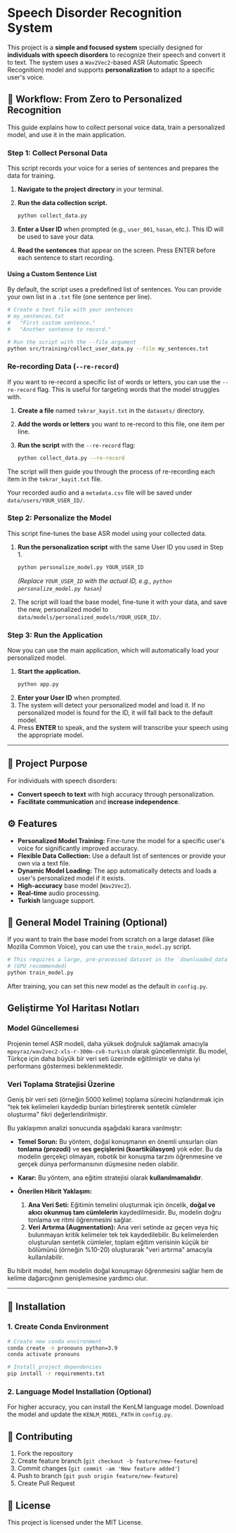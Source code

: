 # Speech Disorder Recognition System

This project is a **simple and focused system** specially designed for **individuals with speech disorders** to recognize their speech and convert it to text. The system uses a `Wav2Vec2`-based ASR (Automatic Speech Recognition) model and supports **personalization** to adapt to a specific user's voice.

## 🚀 Workflow: From Zero to Personalized Recognition

This guide explains how to collect personal voice data, train a personalized model, and use it in the main application.

### Step 1: Collect Personal Data

This script records your voice for a series of sentences and prepares the data for training.

1.  **Navigate to the project directory** in your terminal.
2.  **Run the data collection script.**

    ```bash
    python collect_data.py
    ```
3.  **Enter a User ID** when prompted (e.g., `user_001`, `hasan`, etc.). This ID will be used to save your data.
4.  **Read the sentences** that appear on the screen. Press ENTER before each sentence to start recording.

#### Using a Custom Sentence List

By default, the script uses a predefined list of sentences. You can provide your own list in a `.txt` file (one sentence per line).

```bash
# Create a text file with your sentences
# my_sentences.txt
#   "First custom sentence."
#   "Another sentence to record."

# Run the script with the --file argument
python src/training/collect_user_data.py --file my_sentences.txt
```

### Re-recording Data (`--re-record`)

If you want to re-record a specific list of words or letters, you can use the `--re-record` flag. This is useful for targeting words that the model struggles with.

1.  **Create a file** named `tekrar_kayit.txt` in the `datasets/` directory.
2.  **Add the words or letters** you want to re-record to this file, one item per line.
3.  **Run the script** with the `--re-record` flag:

    ```bash
    python collect_data.py --re-record
    ```

The script will then guide you through the process of re-recording each item in the `tekrar_kayit.txt` file.

Your recorded audio and a `metadata.csv` file will be saved under `data/users/YOUR_USER_ID/`.

### Step 2: Personalize the Model

This script fine-tunes the base ASR model using your collected data.

1.  **Run the personalization script** with the same User ID you used in Step 1.

    ```bash
    python personalize_model.py YOUR_USER_ID
    ```
    *(Replace `YOUR_USER_ID` with the actual ID, e.g., `python personalize_model.py hasan`)*

2.  The script will load the base model, fine-tune it with your data, and save the new, personalized model to `data/models/personalized_models/YOUR_USER_ID/`.

### Step 3: Run the Application

Now you can use the main application, which will automatically load your personalized model.

1.  **Start the application.**
    ```bash
    python app.py
    ```
2.  **Enter your User ID** when prompted.
3.  The system will detect your personalized model and load it. If no personalized model is found for the ID, it will fall back to the default model.
4.  Press **ENTER** to speak, and the system will transcribe your speech using the appropriate model.

---

## 🎯 Project Purpose

For individuals with speech disorders:
- **Convert speech to text** with high accuracy through personalization.
- **Facilitate communication** and **increase independence**.

## ⚙️ Features

- **Personalized Model Training:** Fine-tune the model for a specific user's voice for significantly improved accuracy.
- **Flexible Data Collection:** Use a default list of sentences or provide your own via a text file.
- **Dynamic Model Loading:** The app automatically detects and loads a user's personalized model if it exists.
- **High-accuracy** base model (`Wav2Vec2`).
- **Real-time** audio processing.
- **Turkish** language support.

## 🔧 General Model Training (Optional)

If you want to train the base model from scratch on a large dataset (like Mozilla Common Voice), you can use the `train_model.py` script.

```bash
# This requires a large, pre-processed dataset in the `downloaded_data` folder.
# (GPU recommended)
python train_model.py
```
After training, you can set this new model as the default in `config.py`.

## Geliştirme Yol Haritası Notları

### Model Güncellemesi

Projenin temel ASR modeli, daha yüksek doğruluk sağlamak amacıyla `mpoyraz/wav2vec2-xls-r-300m-cv8-turkish` olarak güncellenmiştir. Bu model, Türkçe için daha büyük bir veri seti üzerinde eğitilmiştir ve daha iyi performans göstermesi beklenmektedir.

### Veri Toplama Stratejisi Üzerine

Geniş bir veri seti (örneğin 5000 kelime) toplama sürecini hızlandırmak için "tek tek kelimeleri kaydedip bunları birleştirerek sentetik cümleler oluşturma" fikri değerlendirilmiştir.

Bu yaklaşımın analizi sonucunda aşağıdaki karara varılmıştır:

*   **Temel Sorun:** Bu yöntem, doğal konuşmanın en önemli unsurları olan **tonlama (prozodi)** ve **ses geçişlerini (koartikülasyon)** yok eder. Bu da modelin gerçekçi olmayan, robotik bir konuşma tarzını öğrenmesine ve gerçek dünya performansının düşmesine neden olabilir.

*   **Karar:** Bu yöntem, ana eğitim stratejisi olarak **kullanılmamalıdır**.

*   **Önerilen Hibrit Yaklaşım:**
    1.  **Ana Veri Seti:** Eğitimin temelini oluşturmak için öncelik, **doğal ve akıcı okunmuş tam cümlelerin** kaydedilmesidir. Bu, modelin doğru tonlama ve ritmi öğrenmesini sağlar.
    2.  **Veri Artırma (Augmentation):** Ana veri setinde az geçen veya hiç bulunmayan kritik kelimeler tek tek kaydedilebilir. Bu kelimelerden oluşturulan sentetik cümleler, toplam eğitim verisinin küçük bir bölümünü (örneğin %10-20) oluşturarak "veri artırma" amacıyla kullanılabilir.

Bu hibrit model, hem modelin doğal konuşmayı öğrenmesini sağlar hem de kelime dağarcığının genişlemesine yardımcı olur.

---

## 🚀 Installation

### 1. Create Conda Environment

```bash
# Create new conda environment
conda create -n pronouns python=3.9
conda activate pronouns

# Install project dependencies
pip install -r requirements.txt
```

### 2. Language Model Installation (Optional)

For higher accuracy, you can install the KenLM language model. Download the model and update the `KENLM_MODEL_PATH` in `config.py`.

## 🤝 Contributing

1. Fork the repository
2. Create feature branch (`git checkout -b feature/new-feature`)
3. Commit changes (`git commit -am 'New feature added'`)
4. Push to branch (`git push origin feature/new-feature`)
5. Create Pull Request

## 📄 License

This project is licensed under the MIT License.